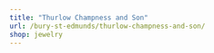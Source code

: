 ```yaml
---
title: "Thurlow Champness and Son"
url: /bury-st-edmunds/thurlow-champness-and-son/
shop: jewelry
---
```

